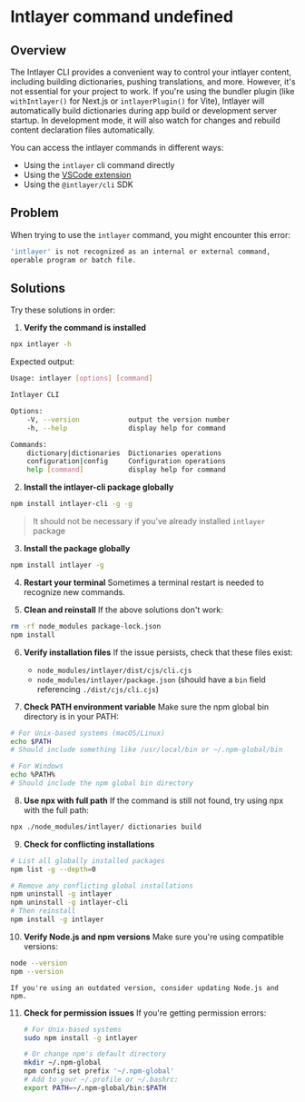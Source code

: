 # Intlayer command undefined

## Overview

The Intlayer CLI provides a convenient way to control your intlayer content, including building dictionaries, pushing translations, and more. However, it's not essential for your project to work. If you're using the bundler plugin (like `withIntlayer()` for Next.js or `intlayerPlugin()` for Vite), Intlayer will automatically build dictionaries during app build or development server startup. In development mode, it will also watch for changes and rebuild content declaration files automatically.

You can access the intlayer commands in different ways:

- Using the `intlayer` cli command directly
- Using the [VSCode extension](https://github.com/aymericzip/intlayer/blob/main/docs/en/vs_code_extension.md)
- Using the `@intlayer/cli` SDK

## Problem

When trying to use the `intlayer` command, you might encounter this error:

```bash
'intlayer' is not recognized as an internal or external command,
operable program or batch file.
```

## Solutions

Try these solutions in order:

1. **Verify the command is installed**

```bash
npx intlayer -h
```

Expected output:

```bash
Usage: intlayer [options] [command]

Intlayer CLI

Options:
    -V, --version            output the version number
    -h, --help               display help for command

Commands:
    dictionary|dictionaries  Dictionaries operations
    configuration|config     Configuration operations
    help [command]           display help for command
```

2. **Install the intlayer-cli package globally**

```bash
npm install intlayer-cli -g -g
```

> It should not be necessary if you've already installed `intlayer` package

3. **Install the package globally**

```bash
npm install intlayer -g
```

4. **Restart your terminal**
   Sometimes a terminal restart is needed to recognize new commands.

5. **Clean and reinstall**
   If the above solutions don't work:

```bash
rm -rf node_modules package-lock.json
npm install
```

6. **Verify installation files**
   If the issue persists, check that these files exist:

   - `node_modules/intlayer/dist/cjs/cli.cjs`
   - `node_modules/intlayer/package.json` (should have a `bin` field referencing `./dist/cjs/cli.cjs`)

7. **Check PATH environment variable**
   Make sure the npm global bin directory is in your PATH:

```bash
# For Unix-based systems (macOS/Linux)
echo $PATH
# Should include something like /usr/local/bin or ~/.npm-global/bin

# For Windows
echo %PATH%
# Should include the npm global bin directory
```

8. **Use npx with full path**
   If the command is still not found, try using npx with the full path:

```bash
npx ./node_modules/intlayer/ dictionaries build
```

9. **Check for conflicting installations**

```bash
# List all globally installed packages
npm list -g --depth=0

# Remove any conflicting global installations
npm uninstall -g intlayer
npm uninstall -g intlayer-cli
# Then reinstall
npm install -g intlayer
```

10. **Verify Node.js and npm versions**
    Make sure you're using compatible versions:

```bash
node --version
npm --version
```

    If you're using an outdated version, consider updating Node.js and npm.

11. **Check for permission issues**
    If you're getting permission errors:

    ```bash
    # For Unix-based systems
    sudo npm install -g intlayer

    # Or change npm's default directory
    mkdir ~/.npm-global
    npm config set prefix '~/.npm-global'
    # Add to your ~/.profile or ~/.bashrc:
    export PATH=~/.npm-global/bin:$PATH
    ```
